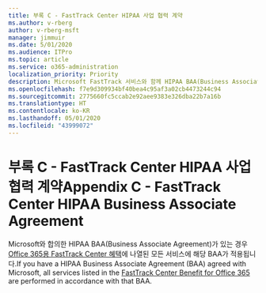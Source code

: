 ```yaml
---
title: 부록 C - FastTrack Center HIPAA 사업 협력 계약
ms.author: v-rberg
author: v-rberg-msft
manager: jimmuir
ms.date: 5/01/2020
ms.audience: ITPro
ms.topic: article
ms.service: o365-administration
localization_priority: Priority
description: Microsoft FastTrack 서비스와 함께 HIPAA BAA(Business Associate Agreement)가 있는 경우 다음을 제외한 FastTrack Center Benefit for Office 365에 나열된 모든 서비스가 해당 BAA에 포함됩니다.
ms.openlocfilehash: f7e9d309934bf40bea4c95af3a02cb4473244c94
ms.sourcegitcommit: 2775660fc5ccab2e92aee9383e326dba22b7a16b
ms.translationtype: HT
ms.contentlocale: ko-KR
ms.lasthandoff: 05/01/2020
ms.locfileid: "43999072"
---
```

# <a name="appendix-c---fasttrack-center-hipaa-business-associate-agreement"></a><span data-ttu-id="4403e-103">부록 C - FastTrack Center HIPAA 사업 협력 계약</span><span class="sxs-lookup"><span data-stu-id="4403e-103">Appendix C - FastTrack Center HIPAA Business Associate Agreement</span></span>

<span data-ttu-id="4403e-104">Microsoft와 합의한 HIPAA BAA(Business Associate Agreement)가 있는 경우 [Office 365용 FastTrack Center 혜택](O365-fasttrack-benefit-for-office-365.md)에 나열된 모든 서비스에 해당 BAA가 적용됩니다.</span><span class="sxs-lookup"><span data-stu-id="4403e-104">If you have a HIPAA Business Associate Agreement (BAA) agreed with Microsoft, all services listed in the [FastTrack Center Benefit for Office 365](O365-fasttrack-benefit-for-office-365.md) are performed in accordance with that BAA.</span></span>


